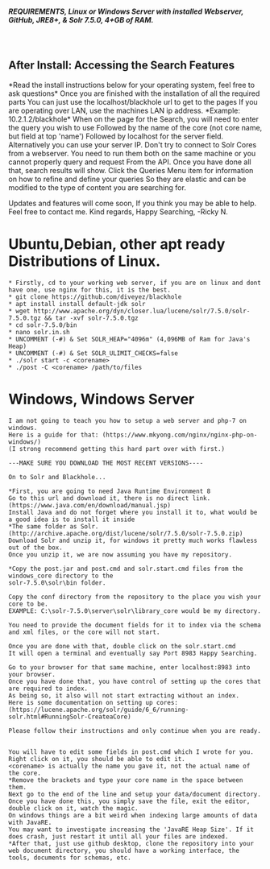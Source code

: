 <h5>REQUIREMENTS,
 Linux or Windows Server with installed Webserver, GitHub, JRE8+, & Solr 7.5.0, 4+GB of RAM.  </h5></br>

<h2>After Install: Accessing the Search Features</h2>
*Read the install instructions below for your operating system, feel free to ask questions*
Once you are finished with the installation of all the required parts
You can just use the localhost/blackhole url to get to the pages
If you are operating over LAN, use the machines LAN ip address.
*Example: 10.2.1.2/blackhole*
When on the page for the Search, you will need to enter the query you wish to use
Followed by the name of the core (not core name, but field at top 'name')
Followed by localhost for the server field. Alternatively you can use your server IP.
Don't try to connect to Solr Cores from a webserver.
You need to run them both on the same machine or you cannot properly query and request
From the API. Once you have done all that, search results will show.
Click the Queries Menu item for information on how to refine and define your queries
So they are elastic and can be modified to the type of content you are searching for.

Updates and features will come soon, If you think you may be able to help. Feel free to contact me.
Kind regards, Happy Searching, -Ricky N.

<h1>Ubuntu,Debian, other apt ready Distributions of Linux.</h1>

```
* Firstly, cd to your working web server, if you are on linux and dont have one, use nginx for this, it is the best.
* git clone https://github.com/diveyez/blackhole
* apt install install default-jdk solr
* wget http://www.apache.org/dyn/closer.lua/lucene/solr/7.5.0/solr-7.5.0.tgz && tar -xvf solr-7.5.0.tgz
* cd solr-7.5.0/bin
* nano solr.in.sh
* UNCOMMENT (-#) & Set SOLR_HEAP="4096m" (4,096MB of Ram for Java's Heap)
* UNCOMMENT (-#) & Set SOLR_ULIMIT_CHECKS=false
* ./solr start -c <corename>
* ./post -C <corename> /path/to/files
```

<h1>Windows, Windows Server</h1>

```
I am not going to teach you how to setup a web server and php-7 on windows.
Here is a guide for that: (https://www.mkyong.com/nginx/nginx-php-on-windows/)
(I strong recommend getting this hard part over with first.)

---MAKE SURE YOU DOWNLOAD THE MOST RECENT VERSIONS----

On to Solr and Blackhole...

*First, you are going to need Java Runtime Environment 8
Go to this url and download it, there is no direct link. (https://www.java.com/en/download/manual.jsp)
Install Java and do not forget where you install it to, what would be a good idea is to install it inside
*The same folder as Solr. (http://archive.apache.org/dist/lucene/solr/7.5.0/solr-7.5.0.zip)
Download Solr and unzip it, for windows it pretty much works flawless out of the box.
Once you unzip it, we are now assuming you have my repository.

*Copy the post.jar and post.cmd and solr.start.cmd files from the windows_core directory to the
solr-7.5.0\solr\bin folder.

Copy the conf directory from the repository to the place you wish your core to be.
EXAMPLE: C:\solr-7.5.0\server\solr\library_core would be my directory.

You need to provide the document fields for it to index via the schema and xml files, or the core will not start.

Once you are done with that, double click on the solr.start.cmd
It will open a terminal and eventually say Port 8983 Happy Searching.

Go to your browser for that same machine, enter localhost:8983 into your browser.
Once you have done that, you have control of setting up the cores that are required to index.
As being so, it also will not start extracting without an index.
Here is some documentation on setting up cores: (https://lucene.apache.org/solr/guide/6_6/running-solr.html#RunningSolr-CreateaCore)

Please follow their instructions and only continue when you are ready.


You will have to edit some fields in post.cmd which I wrote for you.
Right click on it, you should be able to edit it.
<corename> is actually the name you gave it, not the actual name of the core.
*Remove the brackets and type your core name in the space between them.
Next go to the end of the line and setup your data/document directory.
Once you have done this, you simply save the file, exit the editor, double click on it, watch the magic.
On windows things are a bit weird when indexing large amounts of data with JavaRE.
You may want to investigate increasing the 'JavaRE Heap Size'. If it does crash, just restart it until all your files are indexed.
*After that, just use github desktop, clone the repository into your web document directory, you should have a working interface, the tools, documents for schemas, etc.
```
